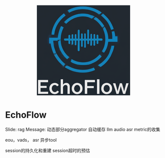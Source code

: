<h1><div align="center"><img alt="echoflow" width="300px" height="auto" src="echoflow.png"></div></h1>


# EchoFlow


Slide: rag 
Message: 动态部分aggregator
自动缓存
llm audio asr metric的收集

eou，vads， asr
异步tool

session的持久化和重建
session超时的预估

